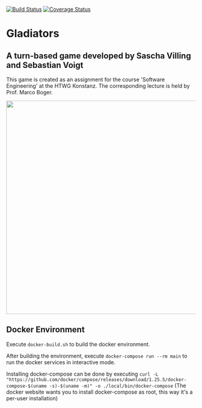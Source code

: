 [![Build Status](https://travis-ci.org/VoigtSebastian/de.htwg.se.Gladiators.svg?branch=remaster)](https://travis-ci.org/VoigtSebastian/de.htwg.se.Gladiators) [![Coverage Status](https://coveralls.io/repos/github/VoigtSebastian/de.htwg.se.Gladiators/badge.svg?branch=remaster)](https://coveralls.io/github/VoigtSebastian/de.htwg.se.Gladiators?branch=remaster)

# Gladiators
## A turn-based game developed by Sascha Villing and Sebastian Voigt

This game is created as an assignment for the course 'Software Engineering' at the HTWG Konstanz.
The corresponding lecture is held by Prof. Marco Boger.

<p><img src="https://user-images.githubusercontent.com/43783342/82115339-85775180-9762-11ea-8e7c-070ec305ee9e.png" width="568"/></p>


## Docker Environment
Execute `docker-build.sh` to build the docker environment.

After building the environment, execute `docker-compose run --rm main` to run the docker services in interactive mode.

Installing docker-compose can be done by executing
 `curl -L "https://github.com/docker/compose/releases/download/1.25.5/docker-compose-$(uname -s)-$(uname -m)" -o ./local/bin/docker-compose`
 (The docker website wants you to install docker-compose as root, this way it's a per-user installation)
